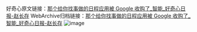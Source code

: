 好奇心原文链接：[那个给你找事做的日程应用被 Google 收购了_智能_好奇心日报-赵长存](https://www.qdaily.com/articles/9224.html)
WebArchive归档链接：[那个给你找事做的日程应用被 Google 收购了_智能_好奇心日报-赵长存](http://web.archive.org/web/20190623153910/https://www.qdaily.com/articles/9224.html)
![image](http://ww3.sinaimg.cn/large/007d5XDply1g3vevsjunaj30u02sd1kx)